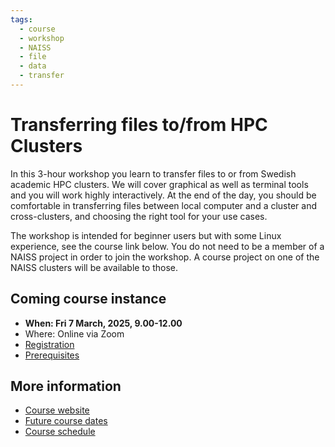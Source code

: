 ```yaml
---
tags:
  - course
  - workshop
  - NAISS
  - file
  - data
  - transfer
---
```


# Transferring files to/from HPC Clusters

In this 3-hour workshop you learn to transfer files to or from Swedish academic HPC clusters. We will cover graphical as well as terminal tools and you will work highly interactively. At the end of the day, you should be comfortable in transferring files between local computer and a cluster and cross-clusters, and choosing the right tool for your use cases.

The workshop is intended for beginner users but with some Linux experience, see the course link below. You do not need to be a member of a NAISS project in order to join the workshop. A course project on one of the NAISS clusters will be available to those.

## Coming course instance

- **When: Fri 7 March, 2025, 9.00-12.00**
- Where: Online via Zoom
- [Registration](https://forms.gle/LuQBE3u2NbpqnThVA)
- [Prerequisites](https://uppmax.github.io/naiss_file_transfer_course/prereqs/)

## More information

- [Course website](https://uppmax.github.io/naiss_file_transfer_course/)
- [Future  course dates](https://uppmax.github.io/naiss_file_transfer_course/course_dates/)
- [Course schedule](https://uppmax.github.io/naiss_file_transfer_course/schedule/)
